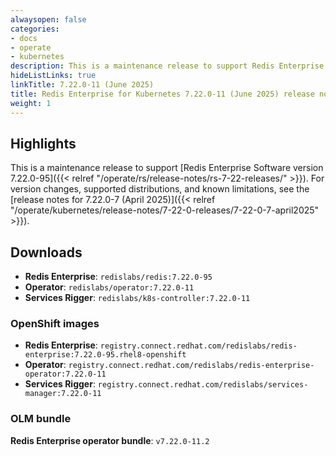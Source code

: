 ```yaml
---
alwaysopen: false
categories:
- docs
- operate
- kubernetes
description: This is a maintenance release to support Redis Enterprise Software version 7.22.0-95.
hideListLinks: true
linkTitle: 7.22.0-11 (June 2025)
title: Redis Enterprise for Kubernetes 7.22.0-11 (June 2025) release notes
weight: 1
---
```


## Highlights

This is a maintenance release to support [Redis Enterprise Software version 7.22.0-95]({{< relref "/operate/rs/release-notes/rs-7-22-releases/" >}}). For version changes, supported distributions, and known limitations, see the [release notes for 7.22.0-7 (April 2025)]({{< relref "/operate/kubernetes/release-notes/7-22-0-releases/7-22-0-7-april2025" >}}).

## Downloads

- **Redis Enterprise**: `redislabs/redis:7.22.0-95`
- **Operator**: `redislabs/operator:7.22.0-11`
- **Services Rigger**: `redislabs/k8s-controller:7.22.0-11`

### OpenShift images

- **Redis Enterprise**: `registry.connect.redhat.com/redislabs/redis-enterprise:7.22.0-95.rhel8-openshift`
- **Operator**: `registry.connect.redhat.com/redislabs/redis-enterprise-operator:7.22.0-11`
- **Services Rigger**: `registry.connect.redhat.com/redislabs/services-manager:7.22.0-11`

### OLM bundle

**Redis Enterprise operator bundle**: `v7.22.0-11.2`
